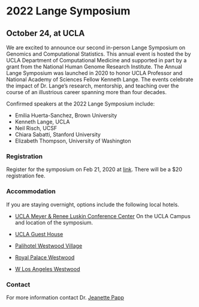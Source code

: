 # 2022 Lange Symposium
## October 24, at UCLA
We are excited to announce our second in-person Lange Symposium on Genomics and Computational Statistics. This annual event is hosted the by UCLA Department of Computational Medicine and supported in part by a grant from the National Human Genome Research Institute. The Annual Lange Symposium was launched in 2020 to honor UCLA Professor and National Academy of Sciences Fellow Kenneth Lange. The events celebrate the impact of Dr. Lange’s research, mentorship, and teaching over the course of an illustrious career spanning more than four decades. 

Confirmed speakers at the 2022 Lange Symposium include:
- Emilia Huerta-Sanchez, Brown University
- Kenneth Lange, UCLA
- Neil Risch, UCSF
- Chiara Sabatti, Stanford University
- Elizabeth Thompson, University of Washington

### Registration

Register for the symposium on Feb 21, 2020 at [link](https://docs.google.com/forms/d/17DzSTQWib9Z1vsYPsweHzaS6CX39G_0Lsmc6NpNa8ZQ/edit?ts=5dc053e4). There will be a $20 registration fee. 

### Accommodation

If you are staying overnight, options include the following local hotels.

- [UCLA Meyer & Renee Luskin Conference Center](https://luskinconferencecenter.ucla.edu/hotels-near-ucla/standard-rooms/)
On the UCLA Campus and location of the symposium.

- [UCLA Guest House](http://guesthouse.ucla.edu/)

- [Palihotel Westwood Village](https://www.palisociety.com/hotels/westwood-village)

- [Royal Palace Westwood](http://www.royalpalacewestwood.com/)

- [W Los Angeles Westwood](https://www.marriott.com/en-us/hotels/laxwb-w-los-angeles-west-beverly-hills/overview/)

### Contact

For more information contact Dr. [Jeanette Papp](mailto:jcpapp@ucla.edu)
